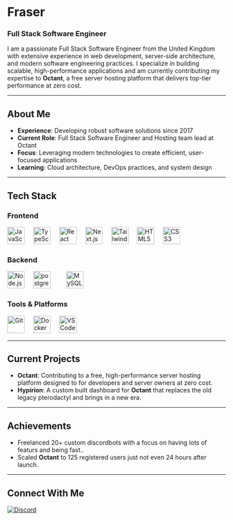 # Fraser  
### Full Stack Software Engineer

I am a passionate Full Stack Software Engineer from the United Kingdom with extensive experience in web development, server-side architecture, and modern software engineering practices. I specialize in building scalable, high-performance applications and am currently contributing my expertise to **Octant**, a free server hosting platform that delivers top-tier performance at zero cost.

---

## About Me

- **Experience**: Developing robust software solutions since 2017  
- **Current Role**: Full Stack Software Engineer and Hosting team lead at Octant  
- **Focus**: Leveraging modern technologies to create efficient, user-focused applications  
- **Learning**: Cloud architecture, DevOps practices, and system design  

---

## Tech Stack

### Frontend
<div>
  <img src="https://cdn.jsdelivr.net/gh/devicons/devicon/icons/javascript/javascript-original.svg" height="40" alt="JavaScript" />
  <img width="12" />
  <img src="https://cdn.jsdelivr.net/gh/devicons/devicon/icons/typescript/typescript-original.svg" height="40" alt="TypeScript" />
  <img width="12" />
  <img src="https://cdn.jsdelivr.net/gh/devicons/devicon/icons/react/react-original.svg" height="40" alt="React" />
  <img width="12" />
  <img src="https://cdn.jsdelivr.net/gh/devicons/devicon/icons/nextjs/nextjs-original.svg" height="40" alt="Next.js" />
  <img width="12" />
  <img src="https://upload.wikimedia.org/wikipedia/commons/thumb/d/d5/Tailwind_CSS_Logo.svg/2560px-Tailwind_CSS_Logo.svg.png" height="40" alt="Tailwind CSS" />
  <img width="12" />
  <img src="https://cdn.jsdelivr.net/gh/devicons/devicon/icons/html5/html5-original.svg" height="40" alt="HTML5" />
  <img width="12" />
  <img src="https://cdn.jsdelivr.net/gh/devicons/devicon/icons/css3/css3-original.svg" height="40" alt="CSS3" />
</div>

### Backend
<div>
  <img src="https://cdn.jsdelivr.net/gh/devicons/devicon/icons/nodejs/nodejs-original.svg" height="40" alt="Node.js" />
  <img width="12" />
  <img src="https://download.logo.wine/logo/PostgreSQL/PostgreSQL-Logo.wine.png" height="40" alt="postgres" />
  <img width="12" />
  <img width="12" />
  <img src="https://cdn.jsdelivr.net/gh/devicons/devicon/icons/mysql/mysql-original.svg" height="40" alt="MySQL" />
</div>

### Tools & Platforms
<div>
  <img src="https://cdn.jsdelivr.net/gh/devicons/devicon/icons/git/git-original.svg" height="40" alt="Git" />
  <img width="12" />
  <img src="https://cdn.jsdelivr.net/gh/devicons/devicon/icons/docker/docker-original.svg" height="40" alt="Docker" />
  <img width="12" />
  <img src="https://cdn.jsdelivr.net/gh/devicons/devicon/icons/vscode/vscode-original.svg" height="40" alt="VS Code" />
</div>

---

## Current Projects

- **Octant**: Contributing to a free, high-performance server hosting platform designed to for developers and server owners at zero cost.  
- **Hypirion**: A custom built dashboard for **Octant** that replaces the old legacy pterodactyl and brings in a new era.

---

## Achievements

- Freelanced 20+ custom discordbots with a focus on having lots of featurs and being fast..  
- Scaled **Octant** to 125 registered users just not even 24 hours after launch.  

---

## Connect With Me

<div>
  <a href="https://discord.gg/compute" target="_blank">
    <img src="https://img.shields.io/badge/Discord-%237289DA.svg?style=for-the-badge&logo=discord&logoColor=white" alt="Discord" />
  </a>
</div>
